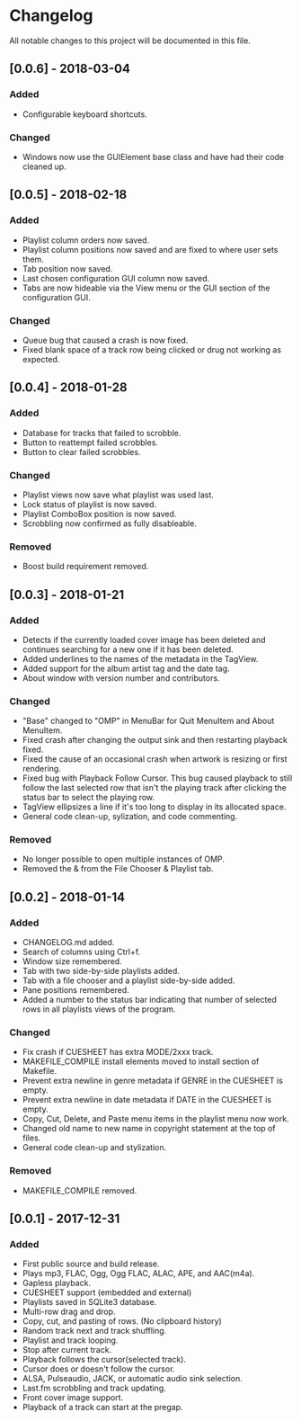 # Changelog
All notable changes to this project will be documented in this file.



## [0.0.6] - 2018-03-04

### Added
- Configurable keyboard shortcuts.

### Changed
- Windows now use the GUIElement base class and have had their code cleaned up.



## [0.0.5] - 2018-02-18

### Added
- Playlist column orders now saved.
- Playlist column positions now saved and are fixed to where user sets them.
- Tab position now saved.
- Last chosen configuration GUI column now saved.
- Tabs are now hideable via the View menu or the GUI section of the
  configuration GUI.

### Changed
- Queue bug that caused a crash is now fixed.
- Fixed blank space of a track row being clicked or drug not working as 
  expected.



## [0.0.4] - 2018-01-28

### Added
- Database for tracks that failed to scrobble.
- Button to reattempt failed scrobbles.
- Button to clear failed scrobbles.

### Changed
- Playlist views now save what playlist was used last.
- Lock status of playlist is now saved.
- Playlist ComboBox position is now saved.
- Scrobbling now confirmed as fully disableable.

### Removed
- Boost build requirement removed.



## [0.0.3] - 2018-01-21

### Added
- Detects if the currently loaded cover image has been deleted and continues
  searching for a new one if it has been deleted.
- Added underlines to the names of the metadata in the TagView.
- Added support for the album artist tag and the date tag.
- About window with version number and contributors.

### Changed
- "Base" changed to "OMP" in MenuBar for Quit MenuItem and About MenuItem.
- Fixed crash after changing the output sink and then restarting playback fixed.
- Fixed the cause of an occasional crash when artwork is resizing or first
  rendering.
- Fixed bug with Playback Follow Cursor. This bug caused playback to still 
  follow the last selected row that isn't the playing track after
  clicking the status bar to select the playing row.
- TagView ellipsizes a line if it's too long to display in its allocated space.
- General code clean-up, sylization, and code commenting.

### Removed
- No longer possible to open multiple instances of OMP.
- Removed the & from the File Chooser & Playlist tab.



## [0.0.2] - 2018-01-14

### Added
- CHANGELOG.md added.
- Search of columns using Ctrl+f.
- Window size remembered.
- Tab with two side-by-side playlists added.
- Tab with a file chooser and a playlist side-by-side added.
- Pane positions remembered.
- Added a number to the status bar indicating that number of selected rows
  in all playlists views of the program.

### Changed
- Fix crash if CUESHEET has extra MODE/2xxx track.
- MAKEFILE_COMPILE install elements moved to install section of Makefile.
- Prevent extra newline in genre metadata if GENRE in the CUESHEET is empty.
- Prevent extra newline in date metadata if DATE in the CUESHEET is empty.
- Copy, Cut, Delete, and Paste menu items in the playlist menu now work.
- Changed old name to new name in copyright statement at the top of files.
- General code clean-up and stylization.

### Removed
- MAKEFILE_COMPILE removed.



## [0.0.1] - 2017-12-31

### Added
- First public source and build release.
- Plays mp3, FLAC, Ogg, Ogg FLAC, ALAC, APE, and AAC(m4a).
- Gapless playback.
- CUESHEET support (embedded and external)
- Playlists saved in SQLite3 database.
- Multi-row drag and drop.
- Copy, cut, and pasting of rows. (No clipboard history)
- Random track next and track shuffling.
- Playlist and track looping.
- Stop after current track.
- Playback follows the cursor(selected track).
- Cursor does or doesn't follow the cursor.
- ALSA, Pulseaudio, JACK, or automatic audio sink selection.
- Last.fm scrobbling and track updating.
- Front cover image support.
- Playback of a track can start at the pregap.
